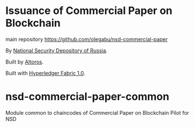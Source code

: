 # Issuance of Commercial Paper on Blockchain

main repository https://github.com/olegabu/nsd-commercial-paper

By [National Security Depository of Russia](https://www.nsd.ru).

Built by [Altoros](http://altoros.com).

Built with [Hyperledger Fabric 1.0](https://github.com/hyperledger/fabric).

# nsd-commercial-paper-common
Module common to chaincodes of Commercial Paper on Blockchain Pilot for NSD
